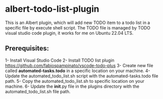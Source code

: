 # albert-todo-list-plugin

This is an Albert plugin, which will add new TODO item to a todo list in a specific file by execute shell script.
The TODO file is managed by TODO visual studio code plugin, it works for me on Ubuntu 22.04 LTS.

## Prerequisites:

1- Install Visual Studio Code
2- Install TODO list plugin https://github.com/fabiospampinato/vscode-todo-plus
3- Create new file called **automated-tasks.todo** in a specific location on your machine.
4- Update the automated_todo_list.sh script with the automated-tasks.todo file path.
5- Copy the automated_todo_list.sh to specific location on your machine.
6- Update the __init__.py file in the plugins directory with the automated_todo_list.sh file path.
